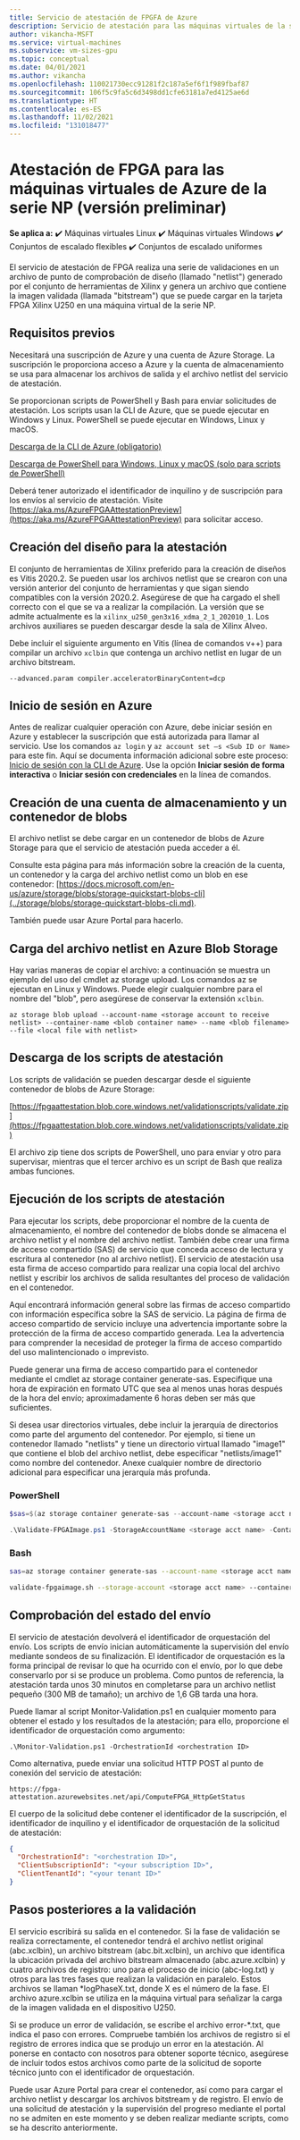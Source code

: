 ```yaml
---
title: Servicio de atestación de FPGFA de Azure
description: Servicio de atestación para las máquinas virtuales de la serie NP.
author: vikancha-MSFT
ms.service: virtual-machines
ms.subservice: vm-sizes-gpu
ms.topic: conceptual
ms.date: 04/01/2021
ms.author: vikancha
ms.openlocfilehash: 110021730ecc91281f2c187a5ef6f1f989fbaf87
ms.sourcegitcommit: 106f5c9fa5c6d3498dd1cfe63181a7ed4125ae6d
ms.translationtype: HT
ms.contentlocale: es-ES
ms.lasthandoff: 11/02/2021
ms.locfileid: "131018477"
---
```

# <a name="fpga-attestation-for-azure-np-series-vms-preview"></a>Atestación de FPGA para las máquinas virtuales de Azure de la serie NP (versión preliminar)

**Se aplica a:** :heavy_check_mark: Máquinas virtuales Linux :heavy_check_mark: Máquinas virtuales Windows :heavy_check_mark: Conjuntos de escalado flexibles :heavy_check_mark: Conjuntos de escalado uniformes

El servicio de atestación de FPGA realiza una serie de validaciones en un archivo de punto de comprobación de diseño (llamado "netlist") generado por el conjunto de herramientas de Xilinx y genera un archivo que contiene la imagen validada (llamada "bitstream") que se puede cargar en la tarjeta FPGA Xilinx U250 en una máquina virtual de la serie NP.  

## <a name="prerequisites"></a>Requisitos previos  

Necesitará una suscripción de Azure y una cuenta de Azure Storage. La suscripción le proporciona acceso a Azure y la cuenta de almacenamiento se usa para almacenar los archivos de salida y el archivo netlist del servicio de atestación.  

Se proporcionan scripts de PowerShell y Bash para enviar solicitudes de atestación.   Los scripts usan la CLI de Azure, que se puede ejecutar en Windows y Linux. PowerShell se puede ejecutar en Windows, Linux y macOS.  

[Descarga de la CLI de Azure (obligatorio)](/cli/azure/install-azure-cli)

[Descarga de PowerShell para Windows, Linux y macOS (solo para scripts de PowerShell)](/powershell/scripting/install/installing-powershell)

Deberá tener autorizado el identificador de inquilino y de suscripción para los envíos al servicio de atestación. Visite [https://aka.ms/AzureFPGAAttestationPreview](https://aka.ms/AzureFPGAAttestationPreview) para solicitar acceso. 

## <a name="building-your-design-for-attestation"></a>Creación del diseño para la atestación  

El conjunto de herramientas de Xilinx preferido para la creación de diseños es Vitis 2020.2. Se pueden usar los archivos netlist que se crearon con una versión anterior del conjunto de herramientas y que sigan siendo compatibles con la versión 2020.2. Asegúrese de que ha cargado el shell correcto con el que se va a realizar la compilación. La versión que se admite actualmente es la `xilinx_u250_gen3x16_xdma_2_1_202010_1`. Los archivos auxiliares se pueden descargar desde la sala de Xilinx Alveo.

Debe incluir el siguiente argumento en Vitis (línea de comandos v++) para compilar un archivo `xclbin` que contenga un archivo netlist en lugar de un archivo bitstream.

`--advanced.param compiler.acceleratorBinaryContent=dcp`

## <a name="logging-into-azure"></a>Inicio de sesión en Azure  

Antes de realizar cualquier operación con Azure, debe iniciar sesión en Azure y establecer la suscripción que está autorizada para llamar al servicio. Use los comandos `az login` y `az account set –s <Sub ID or Name>` para este fin. Aquí se documenta información adicional sobre este proceso: [Inicio de sesión con la CLI de Azure](/cli/azure/authenticate-azure-cli). Use la opción **Iniciar sesión de forma interactiva** o **Iniciar sesión con credenciales** en la línea de comandos.  

## <a name="creating-a-storage-account-and-blob-container"></a>Creación de una cuenta de almacenamiento y un contenedor de blobs  

El archivo netlist se debe cargar en un contenedor de blobs de Azure Storage para que el servicio de atestación pueda acceder a él.  

Consulte esta página para más información sobre la creación de la cuenta, un contenedor y la carga del archivo netlist como un blob en ese contenedor: [https://docs.microsoft.com/en-us/azure/storage/blobs/storage-quickstart-blobs-cli](../storage/blobs/storage-quickstart-blobs-cli.md).  

También puede usar Azure Portal para hacerlo.  

## <a name="upload-your-netlist-file-to-azure-blob-storage"></a>Carga del archivo netlist en Azure Blob Storage  

Hay varias maneras de copiar el archivo: a continuación se muestra un ejemplo del uso del cmdlet az storage upload. Los comandos az se ejecutan en Linux y Windows. Puede elegir cualquier nombre para el nombre del "blob", pero asegúrese de conservar la extensión `xclbin`.

`az storage blob upload --account-name <storage account to receive netlist> --container-name <blob container name> --name <blob filename> --file <local file with netlist>`

## <a name="download-the-attestation-scripts"></a>Descarga de los scripts de atestación  

Los scripts de validación se pueden descargar desde el siguiente contenedor de blobs de Azure Storage:  

[https://fpgaattestation.blob.core.windows.net/validationscripts/validate.zip](https://fpgaattestation.blob.core.windows.net/validationscripts/validate.zip)

El archivo zip tiene dos scripts de PowerShell, uno para enviar y otro para supervisar, mientras que el tercer archivo es un script de Bash que realiza ambas funciones.  

## <a name="running-the-attestation-scripts"></a>Ejecución de los scripts de atestación  

Para ejecutar los scripts, debe proporcionar el nombre de la cuenta de almacenamiento, el nombre del contenedor de blobs donde se almacena el archivo netlist y el nombre del archivo netlist. También debe crear una firma de acceso compartido (SAS) de servicio que conceda acceso de lectura y escritura al contenedor (no al archivo netlist). El servicio de atestación usa esta firma de acceso compartido para realizar una copia local del archivo netlist y escribir los archivos de salida resultantes del proceso de validación en el contenedor.  

Aquí encontrará información general sobre las firmas de acceso compartido con información específica sobre la SAS de servicio. La página de firma de acceso compartido de servicio incluye una advertencia importante sobre la protección de la firma de acceso compartido generada.  Lea la advertencia para comprender la necesidad de proteger la firma de acceso compartido del uso malintencionado o imprevisto.  

Puede generar una firma de acceso compartido para el contenedor mediante el cmdlet az storage container generate-sas. Especifique una hora de expiración en formato UTC que sea al menos unas horas después de la hora del envío; aproximadamente 6 horas deben ser más que suficientes.  

Si desea usar directorios virtuales, debe incluir la jerarquía de directorios como parte del argumento del contenedor. Por ejemplo, si tiene un contenedor llamado "netlists" y tiene un directorio virtual llamado "image1" que contiene el blob del archivo netlist, debe especificar "netlists/image1" como nombre del contenedor. Anexe cualquier nombre de directorio adicional para especificar una jerarquía más profunda. 

### <a name="powershell"></a>PowerShell   

```powershell
$sas=$(az storage container generate-sas --account-name <storage acct name> --name <blob container name> --https-only --permissions rwc --expiry <e.g., 2021-01-07T17:00Z> --output tsv)

.\Validate-FPGAImage.ps1 -StorageAccountName <storage acct name> -Container <blob container name> -BlobContainerSAS $sas -NetlistName <netlist blob filename>
```

### <a name="bash"></a>Bash  

```bash
sas=az storage container generate-sas --account-name <storage acct name> --name <blob container name> --https-only --permissions rwc --expiry <2021-01-07T17:00Z> --output tsv  

validate-fpgaimage.sh --storage-account <storage acct name> --container <blob container name> --netlist-name <netlist blob filename> --blob-container-sas $sas
``` 

## <a name="checking-on-the-status-of-your-submission"></a>Comprobación del estado del envío  

El servicio de atestación devolverá el identificador de orquestación del envío. Los scripts de envío inician automáticamente la supervisión del envío mediante sondeos de su finalización. El identificador de orquestación es la forma principal de revisar lo que ha ocurrido con el envío, por lo que debe conservarlo por si se produce un problema. Como puntos de referencia, la atestación tarda unos 30 minutos en completarse para un archivo netlist pequeño (300 MB de tamaño); un archivo de 1,6 GB tarda una hora. 

Puede llamar al script Monitor-Validation.ps1 en cualquier momento para obtener el estado y los resultados de la atestación; para ello, proporcione el identificador de orquestación como argumento:  

`.\Monitor-Validation.ps1 -OrchestrationId <orchestration ID>`

Como alternativa, puede enviar una solicitud HTTP POST al punto de conexión del servicio de atestación:  

`https://fpga-attestation.azurewebsites.net/api/ComputeFPGA_HttpGetStatus`

El cuerpo de la solicitud debe contener el identificador de la suscripción, el identificador de inquilino y el identificador de orquestación de la solicitud de atestación:  

```json
{  
  "OrchestrationId": "<orchestration ID>",  
  "ClientSubscriptionId": "<your subscription ID>",  
  "ClientTenantId": "<your tenant ID>"
}
```

## <a name="post-validation-steps"></a>Pasos posteriores a la validación

El servicio escribirá su salida en el contenedor. Si la fase de validación se realiza correctamente, el contenedor tendrá el archivo netlist original (abc.xclbin), un archivo bitstream (abc.bit.xclbin), un archivo que identifica la ubicación privada del archivo bitstream almacenado (abc.azure.xclbin) y cuatro archivos de registro: uno para el proceso de inicio (abc-log.txt) y otros para las tres fases que realizan la validación en paralelo. Estos archivos se llaman *logPhaseX.txt, donde X es el número de la fase. El archivo azure.xclbin se utiliza en la máquina virtual para señalizar la carga de la imagen validada en el dispositivo U250. 

Si se produce un error de validación, se escribe el archivo error-*.txt, que indica el paso con errores. Compruebe también los archivos de registro si el registro de errores indica que se produjo un error en la atestación. Al ponerse en contacto con nosotros para obtener soporte técnico, asegúrese de incluir todos estos archivos como parte de la solicitud de soporte técnico junto con el identificador de orquestación.  

Puede usar Azure Portal para crear el contenedor, así como para cargar el archivo netlist y descargar los archivos bitstream y de registro. El envío de una solicitud de atestación y la supervisión del progreso mediante el portal no se admiten en este momento y se deben realizar mediante scripts, como se ha descrito anteriormente.
